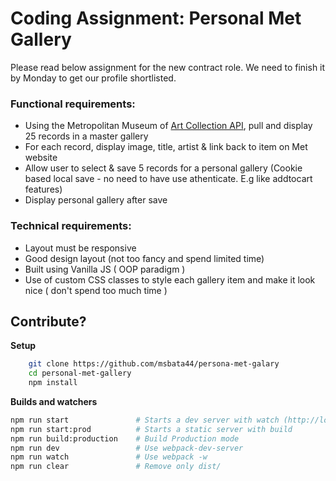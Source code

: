 # Coding Assignment: Personal Met Gallery
Please read below assignment for the new contract role.
We need to finish it by Monday to get our profile shortlisted.

### Functional requirements:
 - Using the Metropolitan Museum of [Art Collection API](https://metmuseum.github.io/), pull and display 25 records in a master gallery
 - For each record, display image, title, artist & link back to item on Met website
 - Allow user to select & save 5 records for a personal gallery (Cookie based local save - no need to have use athenticate. E.g like addtocart features)
 - Display personal gallery after save

### Technical requirements:
 - Layout must be responsive
 - Good design layout (not too fancy and spend limited time)
 - Built using Vanilla JS ( OOP paradigm )
 - Use of custom CSS classes to style each gallery item and make it look nice ( don't spend too much time )


## Contribute?

**Setup**

```bash
    git clone https://github.com/msbata44/persona-met-galary
    cd personal-met-gallery
    npm install
```
**Builds and watchers**

```bash
npm run start               # Starts a dev server with watch (http://localhost:8080)
npm run start:prod          # Starts a static server with build
npm run build:production    # Build Production mode
npm run dev                 # Use webpack-dev-server
npm run watch               # Use webpack -w
npm run clear               # Remove only dist/
```
